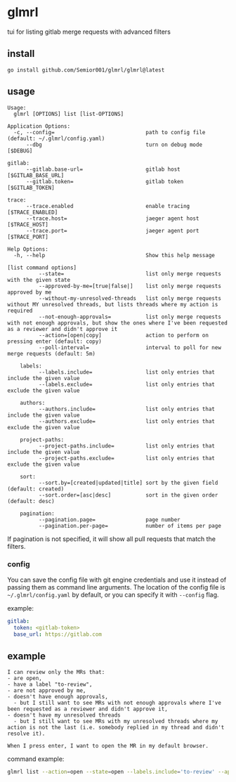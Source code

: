 # glmrl
tui for listing gitlab merge requests with advanced filters

## install
`go install github.com/Semior001/glmrl/glmrl@latest`

## usage
```
Usage:
  glmrl [OPTIONS] list [list-OPTIONS]

Application Options:
  -c, --config=                             path to config file (default: ~/.glmrl/config.yaml)
      --dbg                                 turn on debug mode [$DEBUG]

gitlab:
      --gitlab.base-url=                    gitlab host [$GITLAB_BASE_URL]
      --gitlab.token=                       gitlab token [$GITLAB_TOKEN]

trace:
      --trace.enabled                       enable tracing [$TRACE_ENABLED]
      --trace.host=                         jaeger agent host [$TRACE_HOST]
      --trace.port=                         jaeger agent port [$TRACE_PORT]

Help Options:
  -h, --help                                Show this help message

[list command options]
          --state=                          list only merge requests with the given state
          --approved-by-me=[true|false|]    list only merge requests approved by me
          --without-my-unresolved-threads   list only merge requests without MY unresolved threads, but lists threads where my action is required
          --not-enough-approvals=           list only merge requests with not enough approvals, but show the ones where I've been requested as a reviewer and didn't approve it
          --action=[open|copy]              action to perform on pressing enter (default: copy)
          --poll-interval=                  interval to poll for new merge requests (default: 5m)

    labels:
          --labels.include=                 list only entries that include the given value
          --labels.exclude=                 list only entries that exclude the given value

    authors:
          --authors.include=                list only entries that include the given value
          --authors.exclude=                list only entries that exclude the given value

    project-paths:
          --project-paths.include=          list only entries that include the given value
          --project-paths.exclude=          list only entries that exclude the given value

    sort:
          --sort.by=[created|updated|title] sort by the given field (default: created)
          --sort.order=[asc|desc]           sort in the given order (default: desc)

    pagination:
          --pagination.page=                page number
          --pagination.per-page=            number of items per page
```

If pagination is not specified, it will show all pull requests that match the filters.

### config
You can save the config file with git engine credentials and use it instead of passing them as command line arguments.
The location of the config file is `~/.glmrl/config.yaml` by default, or you can specify it with `--config` flag.

example:
```yaml
gitlab:
  token: <gitlab-token>
  base_url: https://gitlab.com
```

## example
```
I can review only the MRs that:
- are open,
- have a label "to-review",
- are not approved by me,
- doesn't have enough approvals,
  - but I still want to see MRs with not enough approvals where I've been requested as a reviewer and didn't approve it,
- doesn't have my unresolved threads
  - but I still want to see MRs with my unresolved threads where my action is not the last (i.e. somebody replied in my thread and didn't resolve it).

When I press enter, I want to open the MR in my default browser.
```

command example:
```bash
glmrl list --action=open --state=open --labels.include='to-review' --approved-by-me=false --not-enough-approvals=true --without-my-unresolved-threads
```
